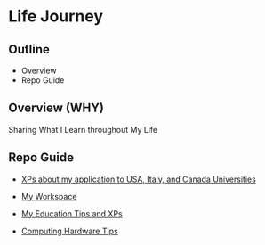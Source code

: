 # Life Journey

## Outline

- Overview
- Repo Guide

## Overview (WHY)

Sharing What I Learn throughout My Life

## Repo Guide

- [XPs about my application to USA, Italy, and Canada Universities](Apply.md)

- [My Workspace](MyWorkspace.md)

- [My Education Tips and XPs](Education.md)

- [Computing Hardware Tips](HardwareTechnicalTips.md)
